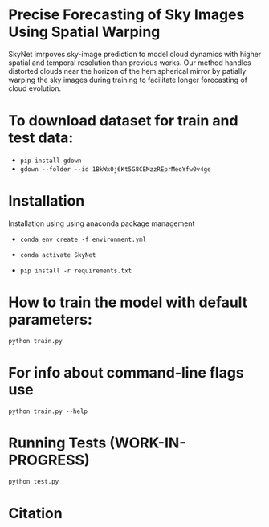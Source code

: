 # Precise Forecasting of Sky Images Using Spatial Warping
 SkyNet imrpoves sky-image prediction to model cloud dynamics with higher spatial and temporal resolution than previous works. Our method handles distorted clouds near the horizon of the hemispherical mirror by patially warping the sky images during training to facilitate longer forecasting of cloud evolution. 

# To download dataset for train and test data:

- `pip install gdown`
- `gdown --folder --id 1BkWx0j6Kt5G8CEMzzREprMeoYfw0v4ge`
    
# Installation

Installation using using anaconda package management

- `conda env create -f environment.yml`

- `conda activate SkyNet`

- `pip install -r requirements.txt`

# How to train the model with default parameters:
    python train.py

# For info about command-line flags use
    python train.py --help

# Running Tests (WORK-IN-PROGRESS)
    python test.py

# Citation



